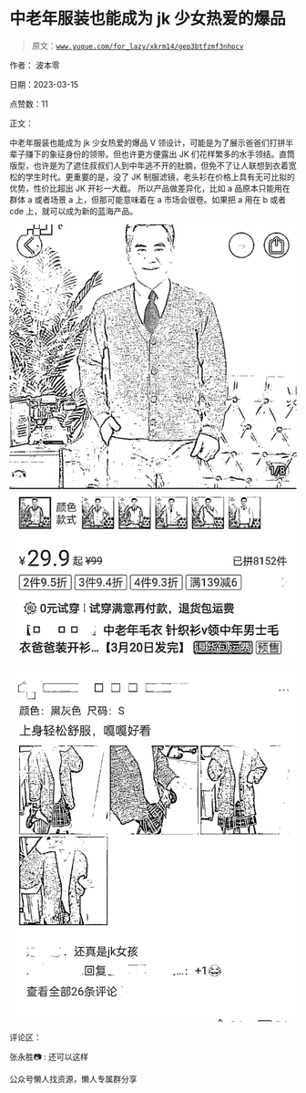 # 中老年服装也能成为 jk 少女热爱的爆品

> 原文：[`www.yuque.com/for_lazy/xkrm14/gep3btfzmf3nhpcv`](https://www.yuque.com/for_lazy/xkrm14/gep3btfzmf3nhpcv)



作者： 波本零



日期：2023-03-15



点赞数：11



正文：



中老年服装也能成为 jk 少女热爱的爆品 V 领设计，可能是为了展示爸爸们打拼半辈子赚下的象征身份的领带。但也许更方便露出 JK 们花样繁多的水手领结。直筒版型，也许是为了遮住叔叔们人到中年逃不开的肚腩，但免不了让人联想到衣着宽松的学生时代。更重要的是，没了 JK 制服滤镜，老头衫在价格上具有无可比拟的优势，性价比超出 JK 开衫一大截。 所以产品做差异化，比如 a 品原本只能用在群体 a 或者场景 a 上，但那可能意味着在 a 市场会很卷。如果把 a 用在 b 或者 cde 上，就可以成为新的蓝海产品。



![](img/2eede855d5088a98a3d79b93f7454f33.png)



![](img/ce340965fdd49e1200860ff1412f897c.png)  

评论区：



张永胜📷 : 还可以这样



公众号懒人找资源，懒人专属群分享

</ne-p>